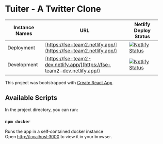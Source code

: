 # Tuiter - A Twitter Clone

| Instance Names | URL | Netlify Deploy Status |
|---|---|---|
| Deployment | [https://fse-team2.netlify.app/](https://fse-team2.netlify.app/) | [![Netlify Status](https://api.netlify.com/api/v1/badges/574df22f-815e-4379-acb4-571ffa3b81ba/deploy-status)](https://app.netlify.com/sites/fse-team2/deploys)|
| Development | [https://fse-team2-dev.netlify.app/](https://fse-team2-dev.netlify.app/) | [![Netlify Status](https://api.netlify.com/api/v1/badges/4577898d-2be1-4b6f-9eff-9f56a5f3b172/deploy-status)](https://app.netlify.com/sites/fse-team2-dev/deploys)|

This project was bootstrapped with [Create React App](https://github.com/facebook/create-react-app).

## Available Scripts

In the project directory, you can run:

### `npm docker`

Runs the app in a self-contained docker instance\
Open [http://localhost:3000](http://localhost:3000) to view it in your browser.

